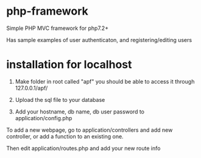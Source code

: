 # php-framework

Simple PHP MVC framework for php7.2+


Has sample examples of user authenticaton, and registering/editing users

# installation for localhost
1) Make folder in root called "apf"   you should be able to access it through 127.0.0.1/apf/

2) Upload the sql file to your database

3) Add your hostname, db name, db user password to   application/config.php


To add a new webpage, go to application/controllers and add new controller, or add a function to an existing one.

Then edit application/routes.php  and add your new route info 





